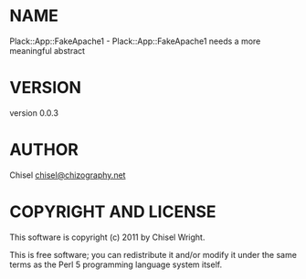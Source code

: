 # NAME

Plack::App::FakeApache1 - Plack::App::FakeApache1 needs a more meaningful abstract

# VERSION

version 0.0.3

# AUTHOR

Chisel <chisel@chizography.net>

# COPYRIGHT AND LICENSE

This software is copyright (c) 2011 by Chisel Wright.

This is free software; you can redistribute it and/or modify it under
the same terms as the Perl 5 programming language system itself.
